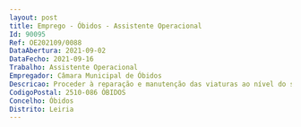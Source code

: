 ```yaml
--- 
layout: post
title: Emprego - Óbidos - Assistente Operacional
Id: 90095
Ref: OE202109/0088
DataAbertura: 2021-09-02
DataFecho: 2021-09-16
Trabalho: Assistente Operacional
Empregador: Câmara Municipal de Óbidos
Descricao: Proceder à reparação e manutenção das viaturas ao nível do serviço de bate chapa, nomeadamente, aquecer, bater e cortar a chapa, utilizando o equipamento adequado, consoante a fase  ajustar, para montagem, as chapas trabalhadas  eliminar possíveis empenos, provocando dilatações e contrações de chapa e pintura.
CodigoPostal: 2510-086 ÓBIDOS
Concelho: Óbidos
Distrito: Leiria
--- 
```

